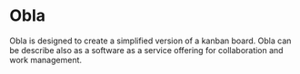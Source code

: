 # Obla
Obla is designed to create a simplified version of a kanban board. Obla can be describe also as a software as a service offering for collaboration and work management.

